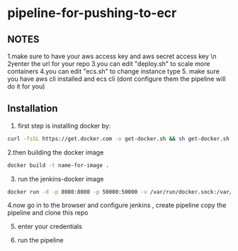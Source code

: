 # pipeline-for-pushing-to-ecr
## NOTES
1.make sure to have your aws access key and aws secret access key \n
2ץenter the url for your repo
3.you can edit "deploy.sh" to scale more containers
4.you can edit "ecs.sh" to change instance type 
5. make sure you have aws cli installed and ecs cli (dont configure them the pipeline will do it for you)
## Installation
1. first step is installing docker by:
```bash
curl -fsSL https://get.docker.com -o get-docker.sh && sh get-docker.sh
```
2.then building the docker image
```bash
docker build -t name-for-image .
```
3. run the jenkins-docker image
```bash
docker run -d -p 8080:8080 -p 50000:50000 -v /var/run/docker.sock:/var/run/docker.sock name-for-image
```
4.now go in to the browser and configure jenkins , create pipeline copy the pipeline and clone this repo

5. enter your credentials

6. run the pipeline
